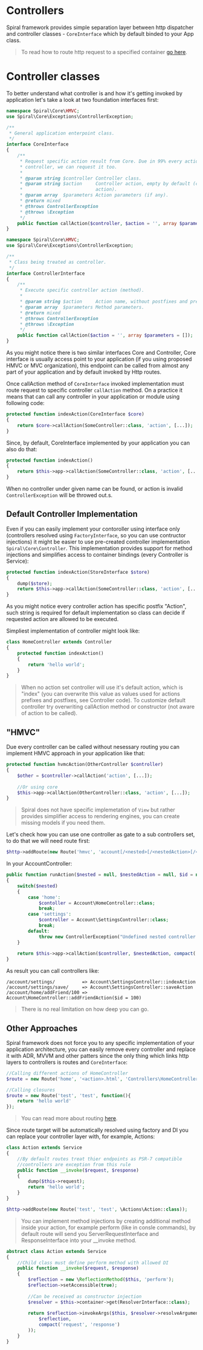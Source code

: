# Controllers
Spiral framework provides simple separation layer between http dispatcher and controller classes - `CoreInterface` which by default binded to your App class.

> To read how to route http request to a specified container [go here](/http/routing.md).

# Controller classes

To better understand what controller is and how it's getting invoked by application let's take a look at two foundation interfaces first:

```php
namespace Spiral\Core\HMVC;
use Spiral\Core\Exceptions\ControllerException;

/**
 * General application enterpoint class.
 */
interface CoreInterface
{
    /**
     * Request specific action result from Core. Due in 99% every action will need parent
     * controller, we can request it too.
     *
     * @param string $controller Controller class.
     * @param string $action     Controller action, empty by default (controller will use default
     *                           action).
     * @param array  $parameters Action parameters (if any).
     * @return mixed
     * @throws ControllerException
     * @throws \Exception
     */
    public function callAction($controller, $action = '', array $parameters = []);
}
```

```php
namespace Spiral\Core\HMVC;
use Spiral\Core\Exceptions\ControllerException;

/**
 * Class being treated as controller.
 */
interface ControllerInterface
{
    /**
     * Execute specific controller action (method).
     *
     * @param string $action     Action name, without postfixes and prefixes.
     * @param array  $parameters Method parameters.
     * @return mixed
     * @throws ControllerException
     * @throws \Exception
     */
    public function callAction($action = '', array $parameters = []);
}
```

As you might notice there is two similar interfaces Core and Controller, Core interface is usually access point to your application (if you using proposed HMVC or MVC organization), this endpoint can be called from almost any part of your application and by default invoked by Http routes.

Once callAction method of `CoreInterface` invoked implementation must route request to specific controller `callAction` method. On a practice it means that can call any controller in your application or module using following code:

```php
protected function indexAction(CoreInterface $core)
{
    return $core->callAction(SomeController::class, 'action', [...]);
}
```

Since, by default, CoreInterface implemented by your application you can also do that:

```php
protected function indexAction()
{
    return $this->app->callAction(SomeController::class, 'action', [...]);
}
```

When no controller under given name can be found, or action is invalid `ControllerException` will be throwed out.s.

## Default Controller Implementation
Even if you can easily implement your contoroller using interface only (controllers resolved using `FactoryInterface`, so you can use contructor injections) it might be easier to use pre-created controller implementation `Spiral\Core\Controller`. This implementation provides support for method injections and simplifies access to container bindings (every Controller is Service):

```php
protected function indexAction(StoreInterface $store)
{
    dump($store);
    return $this->app->callAction(SomeController::class, 'action', [...]);
}
```

As you might notice every controller action has specific postfix "Action", such string is required for default implementation so class
can decide if requested action are allowed to be executed.

Simpliest implementation of controller might look like:

```php
class HomeController extends Controller
{
    protected function indexAction()
    {
        return 'hello world';
    }
}
```

> When no action set controller will use it's default action, which is "index" (you can overwrite this value as values used for actions prefixes and postfixes, see Controller code). To customize default controller try overwriting callAction method or constructor (not aware of action to be called).

## "HMVC"
Due every controller can be called without nesessary routing you can implement HMVC approach in your application like that:

```php
protected function hvmcAction(OtherController $controller)
{
    $other = $controller->callAction('action', [...]);
    
    //Or using core
    $this->app->callAction(OtherController::class, 'action', [...]);
}
```

> Spiral does not have specific implemetation of `View` but rather provides simplifier access to rendering engines, you can create missing models if you need them.

Let's check how you can use one controller as gate to a sub controllers set, to do that we will need route first:

```php
$http->addRoute(new Route('hmvc', 'account[/<nested>[/<nestedAction>[/<id>]]]', 'AccountController::run'));
```

In your AccountController:

```php
public function runAction($nested = null, $nestedAction = null, $id = null)
{
    switch($nested)
    {
        case 'home':
            $contoller = Account\HomeController::class;
            break;
        case 'settings':
            $controller = Account\SettingsController::class;
            break;
        default: 
            throw new ControllerException("Undefined nested controller {$nested}");
    }
    
    return $this->app->callAction($controller, $nestedAction, compact('id'));
}
```

As result you can call controllers like:

```
/account/settings/          => Account\SettingsController::indexAction
/account/settings/save/     => Account\SettingsController::saveAction
/account/home/addFriend/100 => Account\HomeController::addFriendAction($id = 100)
```

> There is no real limitation on how deep you can go.

## Other Approaches
Spiral framework does not force you to any specific implementation of your application architecture, you can easily remove every controller and replace it with ADR, MVVM and other patters since the only thing which links http layers to controllers is routes and `CoreInterface`:

```php
//Calling different actions of HomeController
$route = new Route('home', '<action>.html', 'Controllers\HomeController::<action>');

//Calling closures
$route = new Route('test', 'test', function(){
    return 'hello world'
});
```

> You can read more about routing [here](/http/routing.md).

Since route target will be automatically resolved using factory and DI you can replace your controller layer with, for example, Actions:

```php
class Action extends Service
{
    //By default routes treat thier endpoints as PSR-7 compatible
    //controllers are exception from this rule
    public function __invoke($request, $response)
    {
        dump($this->request);
        return 'hello world';
    }
}
```

```php
$http->addRoute(new Route('test', 'test', \Actions\Action::class));
```

> You can implement method injections by creating additional method inside your action, for example perform (like in consle commands), by default route will send you ServerRequestInterface and ResponseInterface into your __invoke method.

```php
abstract class Action extends Service
{
    //Child class must define perform method with allowed DI
    public function __invoke($request, $response)
    {
        $reflection = new \ReflectionMethod($this, 'perform');
        $reflection->setAccessible(true);
        
        //Can be received as constructor injection
        $resolver = $this->container->get(ResolverInterface::class);
        
        return $reflection->invokeArgs($this, $resolver->resolveArguments(
            $reflection,
            compact('request', 'response')
        ));
    }
}
```
